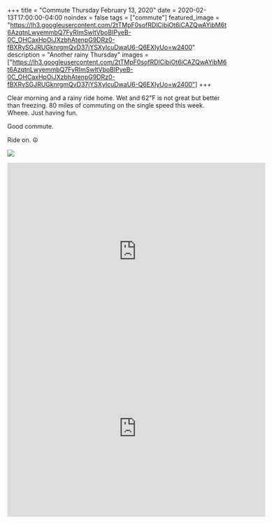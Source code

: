 +++
title =  "Commute Thursday February 13, 2020"
date = 2020-02-13T17:00:00-04:00
noindex = false
tags = ["commute"]
featured_image = "https://lh3.googleusercontent.com/2tTMpF0sofRDlCibiOt6iCAZQwAYibM6t6AzqtnLwyemmbQ7FyRImSwltVboBIPyeB-0C_OHCaxHpOiJXzbhAtenpG9DRz0-fBXRySGJRUGknrgmQvD37jYSXyIcuDwaU6-Q6EXIyUo=w2400"
description = "Another rainy Thursday"
images = ["https://lh3.googleusercontent.com/2tTMpF0sofRDlCibiOt6iCAZQwAYibM6t6AzqtnLwyemmbQ7FyRImSwltVboBIPyeB-0C_OHCaxHpOiJXzbhAtenpG9DRz0-fBXRySGJRUGknrgmQvD37jYSXyIcuDwaU6-Q6EXIyUo=w2400"]
+++

Clear morning and a rainy ride home. Wet and 62℉ is not great but better than freezing. 80 miles of commuting on the single speed this week. Wheee. Just having fun.

Good commute.

Ride on. ☮

<a href='https://lh3.googleusercontent.com/2tTMpF0sofRDlCibiOt6iCAZQwAYibM6t6AzqtnLwyemmbQ7FyRImSwltVboBIPyeB-0C_OHCaxHpOiJXzbhAtenpG9DRz0-fBXRySGJRUGknrgmQvD37jYSXyIcuDwaU6-Q6EXIyUo=w2400'><img src='https://lh3.googleusercontent.com/2tTMpF0sofRDlCibiOt6iCAZQwAYibM6t6AzqtnLwyemmbQ7FyRImSwltVboBIPyeB-0C_OHCaxHpOiJXzbhAtenpG9DRz0-fBXRySGJRUGknrgmQvD37jYSXyIcuDwaU6-Q6EXIyUo=w2400'></a>


<iframe height='405' width='590' frameborder='0' allowtransparency='true' scrolling='no' src='https://www.strava.com/activities/3095858441/embed/b242146550ff7196da01785a15828a7729409964'></iframe>

<iframe height='405' width='590' frameborder='0' allowtransparency='true' scrolling='no' src='https://www.strava.com/activities/3097500139/embed/ec6ce07ab0e701cecede05febfe0442aca607572'></iframe>
